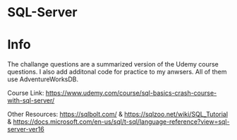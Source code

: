 # SQL-Server

# Info

The challange questions are a summarized version of the Udemy course questions. I also add additonal code for practice to my anwsers. All of them use AdventureWorksDB.

Course Link: https://www.udemy.com/course/sql-basics-crash-course-with-sql-server/

Other Resources: https://sqlbolt.com/ & https://sqlzoo.net/wiki/SQL_Tutorial & https://docs.microsoft.com/en-us/sql/t-sql/language-reference?view=sql-server-ver16

